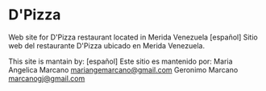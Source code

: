 # D'Pizza

Web site for D'Pizza restaurant located in Merida Venezuela 
[español] Sitio web del restaurante D'Pizza ubicado en Merida Venezuela.

This site is mantain by:
[español] Este sitio es mantenido por:
Maria Angelica Marcano mariangemarcano@gmail.com
Geronimo Marcano marcanogj@gmail.com
